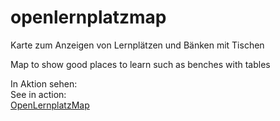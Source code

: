 # openlernplatzmap
Karte zum Anzeigen von Lernplätzen und Bänken mit Tischen  

Map to show good places to learn such as benches with tables  

In Aktion sehen:  
See in action:  
[OpenLernplatzMap](https://map.rsptouren.de)
